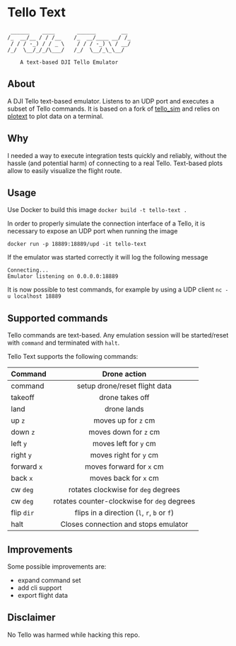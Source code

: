 # Tello Text
```
 ______    ____       ______        __
/_  __/__ / / /__    /_  __/____ __/ /_
 / / / -_) / / _ \    / / / -_) \ / __/
/_/  \__/_/_/\___/   /_/  \__/_\_\__/

    A text-based DJI Tello Emulator
```
## About
A DJI Tello text-based emulator. Listens to an UDP port and executes a subset of Tello commands. It is based on a fork of [tello_sim](https://github.com/Fireline-Science/tello_sim) and relies on [plotext](https://github.com/piccolomo/plotext) to plot data on a terminal.

## Why
I needed a way to execute integration tests quickly and reliably, without the hassle (and potential harm) of connecting to a real Tello. Text-based plots allow to easily visualize the flight route.

## Usage
Use Docker to build this image `docker build -t tello-text .`

In order to properly simulate the connection interface of a Tello, it is necessary to expose an UDP port when running the image

`docker run -p 18889:18889/upd -it tello-text`

If the emulator was started correctly it will log the following message

```
Connecting...
Emulator listening on 0.0.0.0:18889
```

It is now possible to test commands, for example by using a UDP client `nc -u localhost 18889`

## Supported commands
Tello commands are text-based. Any emulation session will be started/reset with `command` and terminated with `halt`.

Tello Text supports the following commands:

| Command  | Drone action  |
|----------|:-------------:|
| command |  setup drone/reset flight data |
| takeoff |  drone takes off |
| land | drone lands |
| up `z` | moves up for `z` cm|
| down `z` | moves down for `z` cm|
| left `y` | moves left for `y` cm|
| right `y` | moves right for `y` cm|
| forward `x` | moves forward for `x` cm|
| back `x` | moves back for `x` cm|
| cw `deg` | rotates clockwise for `deg` degrees |
| cw `deg` | rotates counter-clockwise for `deg` degrees |
| flip `dir` | flips in a direction (`l`, `r`, `b` or `f`) |
| halt | Closes connection and stops emulator |

## Improvements
Some possible improvements are:
* expand command set
* add cli support
* export flight data

## Disclaimer
No Tello was harmed while hacking this repo.